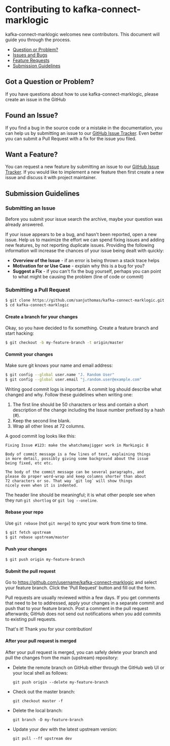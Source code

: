 # Contributing to kafka-connect-marklogic

kafka-connect-marklogic welcomes new contributors. This document will guide you through the process.

 - [Question or Problem?](#question)
 - [Issues and Bugs](#issue)
 - [Feature Requests](#feature)
 - [Submission Guidelines](#submit)
 
## <a name="question"></a> Got a Question or Problem?

If you have questions about how to use kafka-connect-marklogic, please create an issue in the GitHub

## <a name="issue"></a> Found an Issue?
If you find a bug in the source code or a mistake in the documentation, you can help us by 
submitting an issue to our [GitHub Issue Tracker][issue tracker]. Even better you can submit a Pull Request
with a fix for the issue you filed.

## <a name="feature"></a> Want a Feature?
You can request a new feature by submitting an issue to our  [GitHub Issue Tracker][issue tracker].  If you would like to implement a new feature then first create a new issue and discuss it with project maintainer.

## <a name="submit"></a> Submission Guidelines

### Submitting an Issue
Before you submit your issue search the archive, maybe your question was already answered.

If your issue appears to be a bug, and hasn't been reported, open a new issue.
Help us to maximize the effort we can spend fixing issues and adding new
features, by not reporting duplicate issues.  Providing the following information will increase the
chances of your issue being dealt with quickly:

* **Overview of the Issue** - if an error is being thrown a stack trace helps
* **Motivation for or Use Case** - explain why this is a bug for you?
* **Suggest a Fix** - if you can't fix the bug yourself, perhaps you can point to what might be
  causing the problem (line of code or commit)

### Submitting a Pull Request

```sh
$ git clone https://github.com/sanjuthomas/kafka-connect-marklogic.git
$ cd kafka-connect-marklogic
```

#### Create a branch for your changes

Okay, so you have decided to fix something. Create a feature branch
and start hacking:

```sh
$ git checkout -b my-feature-branch -t origin/master
```

#### Commit your changes

Make sure git knows your name and email address:

```sh
$ git config --global user.name "J. Random User"
$ git config --global user.email "j.random.user@example.com"
```

Writing good commit logs is important. A commit log should describe what
changed and why. Follow these guidelines when writing one:

1. The first line should be 50 characters or less and contain a short
   description of the change including the Issue number prefixed by a hash (#).
2. Keep the second line blank.
3. Wrap all other lines at 72 columns.

A good commit log looks like this:

```
Fixing Issue #123: make the whatchamajigger work in MarkLogic 8

Body of commit message is a few lines of text, explaining things
in more detail, possibly giving some background about the issue
being fixed, etc etc.

The body of the commit message can be several paragraphs, and
please do proper word-wrap and keep columns shorter than about
72 characters or so. That way `git log` will show things
nicely even when it is indented.
```

The header line should be meaningful; it is what other people see when they
run `git shortlog` or `git log --oneline`.

#### Rebase your repo

Use `git rebase` (not `git merge`) to sync your work from time to time.

```sh
$ git fetch upstream
$ git rebase upstream/master
```


#### Push your changes

```sh
$ git push origin my-feature-branch
```

#### Submit the pull request

Go to https://github.com/username/kafka-connect-marklogic and select your feature branch. Click
the 'Pull Request' button and fill out the form.

Pull requests are usually reviewed within a few days. If you get comments
that need to be to addressed, apply your changes in a separate commit and push that to your
feature branch. Post a comment in the pull request afterwards; GitHub does
not send out notifications when you add commits to existing pull requests.

That's it! Thank you for your contribution!


#### After your pull request is merged

After your pull request is merged, you can safely delete your branch and pull the changes
from the main (upstream) repository:

* Delete the remote branch on GitHub either through the GitHub web UI or your local shell as follows:

    ```shell
    git push origin --delete my-feature-branch
    ```

* Check out the master branch:

    ```shell
    git checkout master -f
    ```

* Delete the local branch:

    ```shell
    git branch -D my-feature-branch
    ```

* Update your dev with the latest upstream version:

    ```shell
    git pull --ff upstream dev
    ```

[issue tracker]: https://github.com/sanjuthomas/marklogic-module-deployer/issues
